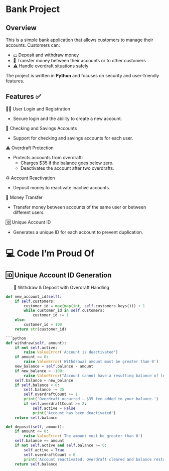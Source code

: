 # Bank Project

## Overview

This is a simple bank application that allows customers to manage their accounts. Customers can:

- 💵 Deposit and withdraw money
- 🔄 Transfer money between their accounts or to other customers
- ⚠️ Handle overdraft situations safely

The project is written in **Python** and focuses on security and user-friendly features.

##
## Features ✅

 🧑‍💻 User Login and Registration
- Secure login and the ability to create a new account.

 🏦 Checking and Savings Accounts
- Support for checking and savings accounts for each user.

 ⚠️ Overdraft Protection
- Protects accounts from overdraft:
  - Charges $35 if the balance goes below zero.
  - Deactivates the account after two overdrafts.

 ♻️ Account Reactivation
- Deposit money to reactivate inactive accounts.

 💸 Money Transfer
- Transfer money between accounts of the same user or between different users.

 🆔 Unique Account ID
- Generates a unique ID for each account to prevent duplication.

##

# 💻 Code I’m Proud Of

## 🆔 Unique Account ID Generation
`---`
💸 Withdraw & Deposit with Overdraft Handling

```python
def new_account_id(self):
    if self.customers:  
        customer_id = max(map(int, self.customers.keys())) + 1
        while customer_id in self.customers:
            customer_id += 1
    else:
        customer_id = 100
    return str(customer_id)

```python
def withdraw(self, amount):
    if not self.active:
        raise ValueError('Account is deactivated')
    if amount <= 0:
        raise ValueError('Withdrawal amount must be greater than 0')
    new_balance = self.balance - amount
    if new_balance < -100:
        raise ValueError("Account cannot have a resulting balance of less than -$100.")
    self.balance = new_balance
    if self.balance < 0:
        self.balance -= 35
        self.overdraftCount += 1
        print('Overdraft occurred — $35 fee added to your balance.')
        if self.overdraftCount >= 2:
            self.active = False
            print('Account has been deactivated')
    return self.balance

def deposit(self, amount):
    if amount <= 0:
        raise ValueError('The amount must be greater than 0')
    self.balance += amount
    if not self.active and self.balance >= 0:
        self.active = True
        self.overdraftCount = 0
        print('Account reactivated. Overdraft cleared and balance restored.')
    return self.balance




